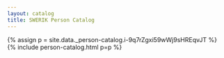 ```yaml
---
layout: catalog
title: SWERIK Person Catalog
---
```

{% assign p = site.data._person-catalog.i-9q7rZgxi59wWj9sHREqvJT %}
{% include person-catalog.html p=p %}

